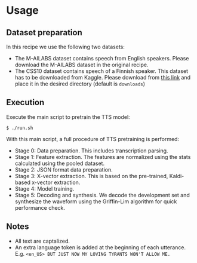 # Usage

## Dataset preparation

In this recipe we use the following two datasets:

- The M-AILABS dataset contains speech from English speakers. Please download the M-AILABS dataset in the original recipe.
- The CSS10 dataset contains speech of a Finnish speaker. This dataset has to be downloaded from Kaggle. Please download from [this link](https://www.kaggle.com/bryanpark/finnish-single-speaker-speech-dataset) and place it in the desired directory (default is `downloads`)

## Execution

Execute the main script to pretrain the TTS model:

```
$ ./run.sh
```

With this main script, a full procedure of TTS pretraining is performed:

- Stage 0: Data preparation. This includes transcription parsing.
- Stage 1: Feature extraction. The features are normalized using the stats calculated using the pooled dataset.
- Stage 2: JSON format data preparation.
- Stage 3: X-vector extraction. This is based on the pre-trained, Kaldi-based x-vector extraction.
- Stage 4: Model training.
- Stage 5: Decoding and synthesis. We decode the development set and synthesize the waveform using the Griffin-Lim algorithm for quick performance check.

## Notes

- All text are captalized.
- An extra language token is added at the beginning of each utterance. E.g. `<en_US> BUT JUST NOW MY LOVING TYRANTS WON'T ALLOW ME.`

